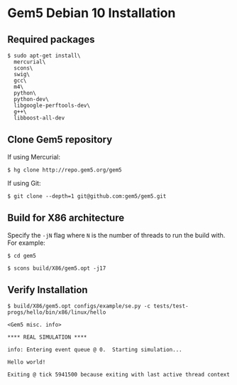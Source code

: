 # Gem5 Debian 10 Installation

## Required packages
```
$ sudo apt-get install\
  mercurial\
  scons\
  swig\
  gcc\
  m4\
  python\
  python-dev\
  libgoogle-perftools-dev\
  g++\
  libboost-all-dev
```

## Clone Gem5 repository

If using Mercurial:

```
$ hg clone http://repo.gem5.org/gem5
```

If using Git:
```
$ git clone --depth=1 git@github.com:gem5/gem5.git
```

## Build for X86 architecture

Specify the `-jN` flag where `N` is the number of threads to run the build with. For example:

```
$ cd gem5

$ scons build/X86/gem5.opt -j17
```

## Verify Installation

```
$ build/X86/gem5.opt configs/example/se.py -c tests/test-progs/hello/bin/x86/linux/hello

<Gem5 misc. info>

**** REAL SIMULATION ****

info: Entering event queue @ 0.  Starting simulation...

Hello world!

Exiting @ tick 5941500 because exiting with last active thread context
```
